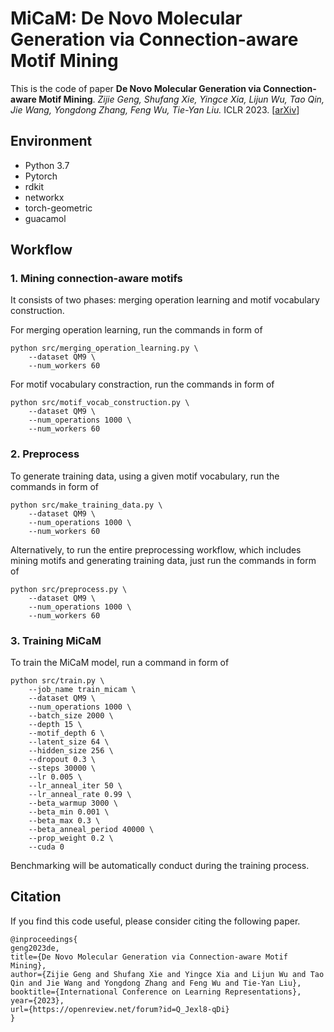 # MiCaM: De Novo Molecular Generation via Connection-aware Motif Mining

This is the code of paper **De Novo Molecular Generation via Connection-aware Motif Mining**. *Zijie Geng, Shufang Xie, Yingce Xia, Lijun Wu, Tao Qin, Jie Wang, Yongdong Zhang, Feng Wu, Tie-Yan Liu.* ICLR 2023. [[arXiv](https://arxiv.org/pdf/2302.01129.pdf)]

## Environment

- Python 3.7
- Pytorch
- rdkit
- networkx
- torch-geometric
- guacamol

## Workflow

### 1. Mining connection-aware motifs

It consists of two phases: merging operation learning and motif vocabulary construction.

For merging operation learning, run the commands in form of

```
python src/merging_operation_learning.py \
    --dataset QM9 \
    --num_workers 60
```

For motif vocabulary constraction, run the commands in form of

```
python src/motif_vocab_construction.py \
    --dataset QM9 \
    --num_operations 1000 \
    --num_workers 60
```

### 2. Preprocess

To generate training data, using a given motif vocabulary, run the commands in form of

```
python src/make_training_data.py \
    --dataset QM9 \
    --num_operations 1000 \
    --num_workers 60
```

Alternatively, to run the entire preprocessing workflow, which includes mining motifs and generating training data, just run the commands in form of

```
python src/preprocess.py \
    --dataset QM9 \
    --num_operations 1000 \
    --num_workers 60
```

### 3. Training **MiCaM**

To train the MiCaM model, run a command in form of

```
python src/train.py \
    --job_name train_micam \
    --dataset QM9 \
    --num_operations 1000 \
    --batch_size 2000 \
    --depth 15 \
    --motif_depth 6 \
    --latent_size 64 \
    --hidden_size 256 \
    --dropout 0.3 \
    --steps 30000 \
    --lr 0.005 \
    --lr_anneal_iter 50 \
    --lr_anneal_rate 0.99 \
    --beta_warmup 3000 \
    --beta_min 0.001 \
    --beta_max 0.3 \
    --beta_anneal_period 40000 \
    --prop_weight 0.2 \
    --cuda 0
```

Benchmarking will be automatically conduct during the training process.

## Citation
If you find this code useful, please consider citing the following paper.
```
@inproceedings{
geng2023de,
title={De Novo Molecular Generation via Connection-aware Motif Mining},
author={Zijie Geng and Shufang Xie and Yingce Xia and Lijun Wu and Tao Qin and Jie Wang and Yongdong Zhang and Feng Wu and Tie-Yan Liu},
booktitle={International Conference on Learning Representations},
year={2023},
url={https://openreview.net/forum?id=Q_Jexl8-qDi}
}
```




